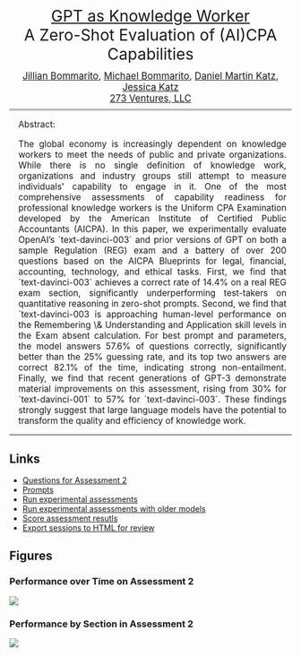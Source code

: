 <div style="font-size: 2em;text-align: center; padding-bottom: 8px;">
    <a href="https://papers.ssrn.com/sol3/papers.cfm?abstract_id=4322372"><span>GPT as Knowledge Worker</span></a>
    <br />
    <span>A Zero-Shot Evaluation of (AI)CPA Capabilities</span>
</div>
<div style="font-size: 1.2em; text-align: center; padding-top: 4px; padding-bottom: 8px; border-bottom: 4px solid rgba(0.5, 0.5, 0.5, 0.25);">
    <span><a href="" target="_blank">Jillian Bommarito</a></span>, 
    <span><a href="" target="_blank">Michael Bommarito</a></span>,
    <span><a href="" target="_blank">Daniel Martin Katz</a></span>,
    <span><a href="" target="_blank">Jessica Katz</a></span><br />
    <span><a href="" target="_blank">273 Ventures, LLC</a></span>
</div>
<div style="width: 95%; font-size: 1.1em;text-align: justify; padding-left: 16px; padding-right: 4px;">
    <p>Abstract:</p>
    <p>
        The global economy is increasingly dependent on knowledge workers to meet the needs of public and private
        organizations. While there is no single definition of knowledge work, organizations and industry groups still
        attempt to measure individuals' capability to engage in it. One of the most comprehensive assessments of
        capability readiness for professional knowledge workers is the Uniform CPA Examination developed by the 
        American Institute of Certified Public Accountants (AICPA). In this paper, we experimentally evaluate OpenAI’s
        `text-davinci-003` and prior versions of GPT on both a sample Regulation (REG) exam and a battery of 
        over 200 questions based on the AICPA Blueprints for legal, financial, accounting, technology, and ethical 
        tasks.  First, we find that `text-davinci-003` achieves a correct rate of 14.4% on a real REG exam
        section, significantly underperforming test-takers on quantitative reasoning in zero-shot prompts.  Second, we 
        find that `text-davinci-003 is approaching human-level performance on the Remembering \& Understanding 
        and Application skill levels in the Exam absent calculation.  For best prompt and parameters, the model answers
        57.6% of questions correctly, significantly better than the 25% guessing rate, and its top two answers are
        correct 82.1% of the time, indicating strong non-entailment. Finally, we find that recent generations of 
        GPT-3 demonstrate material improvements on this assessment, rising from 30% for `text-davinci-001` to
        57% for `text-davinci-003`.  These findings strongly suggest that large language models have the
        potential to transform the quality and efficiency of knowledge work.
    </p>
</div>
<hr />

## Links
* [Questions for Assessment 2](data/questions_02.txt) 
* [Prompts](src/prompts.py)
* [Run experimental assessments](src/run_exam.py)
* [Run experimental assessments with older models](src/run_exam_old_models.py)
* [Score assessment resutls](src/score_exam.py)
* [Export sessions to HTML for review](src/export_session_html.py)

## Figures
### Performance over Time on Assessment 2
<picture>
   <img src="https://github.com/mjbommar/gpt-as-knowledge-worker/blob/main/model_progression.png?raw=true" />
 </picture>

### Performance by Section in Assessment 2
<picture>
   <img src="https://github.com/mjbommar/gpt-as-knowledge-worker/blob/main/best_model_performance_by_section.png?raw=true" />
 </picture>

